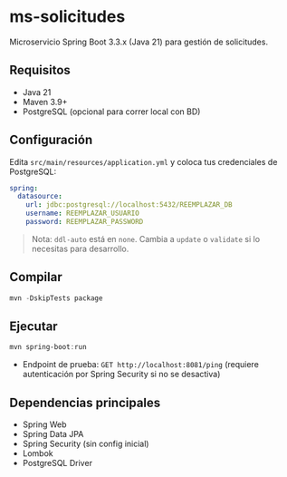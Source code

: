 # ms-solicitudes

Microservicio Spring Boot 3.3.x (Java 21) para gestión de solicitudes.

## Requisitos
- Java 21
- Maven 3.9+
- PostgreSQL (opcional para correr local con BD)

## Configuración
Edita `src/main/resources/application.yml` y coloca tus credenciales de PostgreSQL:

```yaml
spring:
  datasource:
    url: jdbc:postgresql://localhost:5432/REEMPLAZAR_DB
    username: REEMPLAZAR_USUARIO
    password: REEMPLAZAR_PASSWORD
```

> Nota: `ddl-auto` está en `none`. Cambia a `update` o `validate` si lo necesitas para desarrollo.

## Compilar
```powershell
mvn -DskipTests package
```

## Ejecutar
```powershell
mvn spring-boot:run
```

- Endpoint de prueba: `GET http://localhost:8081/ping` (requiere autenticación por Spring Security si no se desactiva)

## Dependencias principales
- Spring Web
- Spring Data JPA
- Spring Security (sin config inicial)
- Lombok
- PostgreSQL Driver
